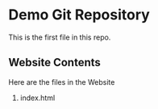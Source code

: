 # Demo Git Repository

This is the first file in this repo.

## Website Contents

Here are the files in the Website

1. index.html
